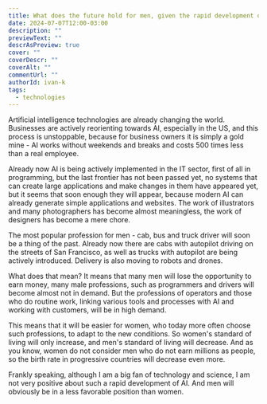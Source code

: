 ```yaml
---
title: What does the future hold for men, given the rapid development of AI?
date: 2024-07-07T12:00-03:00
description: ""
previewText: ""
descrAsPreview: true
cover: ""
coverDescr: ""
coverAlt: ""
commentUrl: ""
authorId: ivan-k
tags:
  - technologies
---
```

Artificial intelligence technologies are already changing the world. Businesses are actively reorienting towards AI, especially in the US, and this process is unstoppable, because for business owners it is simply a gold mine - AI works without weekends and breaks and costs 500 times less than a real employee.

Already now AI is being actively implemented in the IT sector, first of all in programming, but the last frontier has not been passed yet, no systems that can create large applications and make changes in them have appeared yet, but it seems that soon enough they will appear, because modern AI can already generate simple applications and websites. The work of illustrators and many photographers has become almost meaningless, the work of designers has become a mere chore.

The most popular profession for men - cab, bus and truck driver will soon be a thing of the past. Already now there are cabs with autopilot driving on the streets of San Francisco, as well as trucks with autopilot are being actively introduced. Delivery is also moving to robots and drones.

What does that mean? It means that many men will lose the opportunity to earn money, many male professions, such as programmers and drivers will become almost not in demand. But the professions of operators and those who do routine work, linking various tools and processes with AI and working with customers, will be in high demand.

This means that it will be easier for women, who today more often choose such professions, to adapt to the new conditions. So women's standard of living will only increase, and men's standard of living will decrease. And as you know, women do not consider men who do not earn millions as people, so the birth rate in progressive countries will decrease even more.

Frankly speaking, although I am a big fan of technology and science, I am not very positive about such a rapid development of AI. And men will obviously be in a less favorable position than women.
